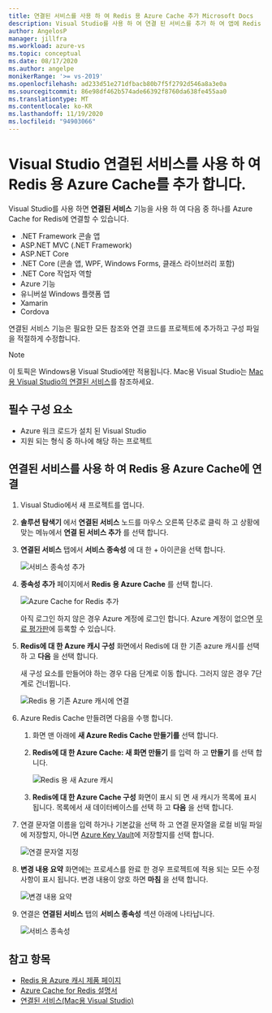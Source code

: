 ```yaml
---
title: 연결된 서비스를 사용 하 여 Redis 용 Azure Cache 추가 Microsoft Docs
description: Visual Studio를 사용 하 여 연결 된 서비스를 추가 하 여 앱에 Redis 지원을 위한 Azure Cache 추가
author: AngelosP
manager: jillfra
ms.workload: azure-vs
ms.topic: conceptual
ms.date: 08/17/2020
ms.author: angelpe
monikerRange: '>= vs-2019'
ms.openlocfilehash: ad233d51e271dfbacb80b7f5f2792d546a8a3e0a
ms.sourcegitcommit: 86e98df462b574ade66392f8760da638fe455aa0
ms.translationtype: MT
ms.contentlocale: ko-KR
ms.lasthandoff: 11/19/2020
ms.locfileid: "94903066"
---
```

# <a name="add-azure-cache-for-redis-by-using-visual-studio-connected-services"></a>Visual Studio 연결된 서비스를 사용 하 여 Redis 용 Azure Cache를 추가 합니다.

Visual Studio를 사용 하면 **연결된 서비스** 기능을 사용 하 여 다음 중 하나를 Azure Cache for Redis에 연결할 수 있습니다.

- .NET Framework 콘솔 앱
- ASP.NET MVC (.NET Framework) 
- ASP.NET Core
- .NET Core (콘솔 앱, WPF, Windows Forms, 클래스 라이브러리 포함)
- .NET Core 작업자 역할
- Azure 기능
- 유니버설 Windows 플랫폼 앱
- Xamarin
- Cordova

연결된 서비스 기능은 필요한 모든 참조와 연결 코드를 프로젝트에 추가하고 구성 파일을 적절하게 수정합니다.

> [!NOTE]
> 이 토픽은 Windows용 Visual Studio에만 적용됩니다. Mac용 Visual Studio는 [Mac용 Visual Studio의 연결된 서비스](/visualstudio/mac/connected-services)를 참조하세요.
## <a name="prerequisites"></a>필수 구성 요소

- Azure 워크 로드가 설치 된 Visual Studio
- 지원 되는 형식 중 하나에 해당 하는 프로젝트

## <a name="connect-to-azure-cache-for-redis-using-connected-services"></a>연결된 서비스를 사용 하 여 Redis 용 Azure Cache에 연결

1. Visual Studio에서 새 프로젝트를 엽니다.

1. **솔루션 탐색기** 에서 **연결된 서비스** 노드를 마우스 오른쪽 단추로 클릭 하 고 상황에 맞는 메뉴에서 **연결 된 서비스 추가** 를 선택 합니다.

1. **연결된 서비스** 탭에서 **서비스 종속성** 에 대 한 + 아이콘을 선택 합니다.

    ![서비스 종속성 추가](./media/vs-azure-tools-connected-services-storage/vs-2019/connected-services-tab.png)

1. **종속성 추가** 페이지에서 **Redis 용 Azure Cache** 를 선택 합니다.

    ![Azure Cache for Redis 추가](./media/azure-redis-cache-add-connected-service/azure-redis-cache.png)

    아직 로그인 하지 않은 경우 Azure 계정에 로그인 합니다. Azure 계정이 없으면 [무료 평가판](https://azure.microsoft.com/account/free)에 등록할 수 있습니다.

1. **Redis에 대 한 Azure 캐시 구성** 화면에서 Redis에 대 한 기존 azure 캐시를 선택 하 고 **다음** 을 선택 합니다.

    새 구성 요소를 만들어야 하는 경우 다음 단계로 이동 합니다. 그러지 않은 경우 7단계로 건너뜁니다.

    ![Redis 용 기존 Azure 캐시에 연결](./media/azure-redis-cache-add-connected-service/created-azure-redis-cache.png)

1. Azure Redis Cache 만들려면 다음을 수행 합니다.

   1. 화면 맨 아래에 **새 Azure Redis Cache 만들기를** 선택 합니다.

   1. **Redis에 대 한 Azure Cache: 새 화면 만들기** 를 입력 하 고 **만들기** 를 선택 합니다.

       ![Redis 용 새 Azure 캐시](./media/azure-redis-cache-add-connected-service/create-new-azure-redis-cache.png)

   1. **Redis에 대 한 Azure Cache 구성** 화면이 표시 되 면 새 캐시가 목록에 표시 됩니다. 목록에서 새 데이터베이스를 선택 하 고 **다음** 을 선택 합니다.

1. 연결 문자열 이름을 입력 하거나 기본값을 선택 하 고 연결 문자열을 로컬 비밀 파일에 저장할지, 아니면 [Azure Key Vault](/azure/key-vault)에 저장할지를 선택 합니다.

   ![연결 문자열 지정](./media/azure-redis-cache-add-connected-service/connection-string.png)

1. **변경 내용 요약** 화면에는 프로세스를 완료 한 경우 프로젝트에 적용 되는 모든 수정 사항이 표시 됩니다. 변경 내용이 양호 하면 **마침** 을 선택 합니다.

   ![변경 내용 요약](./media/azure-redis-cache-add-connected-service/summary-of-changes.png)

1. 연결은 **연결된 서비스** 탭의 **서비스 종속성** 섹션 아래에 나타납니다.

   ![서비스 종속성](./media/azure-redis-cache-add-connected-service/service-dependencies-after.png)

## <a name="see-also"></a>참고 항목

- [Redis 용 Azure 캐시 제품 페이지](https://azure.microsoft.com/services/cache)
- [Azure Cache for Redis 설명서](/azure/azure-cache-for-redis/)
- [연결된 서비스(Mac용 Visual Studio)](/visualstudio/mac/connected-services)